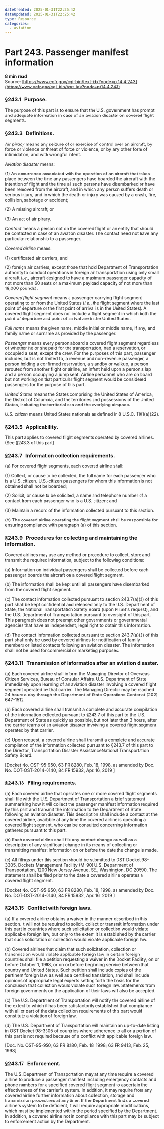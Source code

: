 ```yaml
---
dateCreated: 2025-01-31T22:25:42
dateUpdated: 2025-01-31T22:25:42
type: Resource
categories:
  - aviation
---
```


# Part 243. Passenger manifest information
**8 min read**  
Source: [https://www.ecfr.gov/cgi-bin/text-idx?node=pt14.4.243](https://www.ecfr.gov/cgi-bin/text-idx?node=pt14.4.243)

<div>

### §243.1   Purpose.

The purpose of this part is to ensure that the U.S. government has prompt and adequate information in case of an aviation disaster on covered flight segments.

### §243.3   Definitions.

*Air piracy* means any seizure of or exercise of control over an aircraft, by force or violence or threat of force or violence, or by any other form of intimidation, and with wrongful intent.

*Aviation disaster* means:

\(1\) An occurrence associated with the operation of an aircraft that takes place between the time any passengers have boarded the aircraft with the intention of flight and the time all such persons have disembarked or have been removed from the aircraft, and in which any person suffers death or serious injury, and in which the death or injury was caused by a crash, fire, collision, sabotage or accident;

\(2\) A missing aircraft; or

\(3\) An act of air piracy.

*Contact* means a person not on the covered flight or an entity that should be contacted in case of an aviation disaster. The contact need not have any particular relationship to a passenger.

*Covered airline* means:

\(1\) certificated air carriers, and

\(2\) foreign air carriers, except those that hold Department of Transportation authority to conduct operations in foreign air transportation using only small aircraft (*i.e.*, aircraft designed to have a maximum passenger capacity of not more than 60 seats or a maximum payload capacity of not more than 18,000 pounds).

*Covered flight segment* means a passenger-carrying flight segment operating to or from the United States (*i.e.*, the flight segment where the last point of departure or the first point of arrival is in the United States). A covered flight segment does not include a flight segment in which both the point of departure and point of arrival are in the United States.

*Full name* means the given name, middle initial or middle name, if any, and family name or surname as provided by the passenger.

*Passenger* means every person aboard a covered flight segment regardless of whether he or she paid for the transportation, had a reservation, or occupied a seat, except the crew. For the purposes of this part, passenger includes, but is not limited to, a revenue and non-revenue passenger, a person holding a confirmed reservation, a standby or walkup, a person rerouted from another flight or airline, an infant held upon a person's lap and a person occupying a jump seat. Airline personnel who are on board but not working on that particular flight segment would be considered passengers for the purpose of this part.

*United States* means the States comprising the United States of America, the District of Columbia, and the territories and possessions of the United States, including the territorial sea and the overlying airspace.

*U.S. citizen* means United States nationals as defined in 8 U.S.C. 1101(a)(22).

### §243.5   Applicability.

This part applies to covered flight segments operated by covered airlines. (See §243.3 of this part)

### §243.7   Information collection requirements.

\(a\) For covered flight segments, each covered airline shall:

\(1\) Collect, or cause to be collected, the full name for each passenger who is a U.S. citizen. U.S.-citizen passengers for whom this information is not obtained shall not be boarded;

\(2\) Solicit, or cause to be solicited, a name and telephone number of a contact from each passenger who is a U.S. citizen; and

\(3\) Maintain a record of the information collected pursuant to this section.

\(b\) The covered airline operating the flight segment shall be responsible for ensuring compliance with paragraph (a) of this section.

### §243.9   Procedures for collecting and maintaining the information.

Covered airlines may use any method or procedure to collect, store and transmit the required information, subject to the following conditions:

\(a\) Information on individual passengers shall be collected before each passenger boards the aircraft on a covered flight segment.

\(b\) The information shall be kept until all passengers have disembarked from the covered flight segment.

\(c\) The contact information collected pursuant to section 243.7(a)(2) of this part shall be kept confidential and released only to the U.S. Department of State, the National Transportation Safety Board (upon NTSB's request), and the U.S. Department of Transportation pursuant to oversight of this part. This paragraph does not preempt other governments or governmental agencies that have an independent, legal right to obtain this information.

\(d\) The contact information collected pursuant to section 243.7(a)(2) of this part shall only be used by covered airlines for notification of family members or listed contacts following an aviation disaster. The information shall not be used for commercial or marketing purposes.

### §243.11   Transmission of information after an aviation disaster.

\(a\) Each covered airline shall inform the Managing Director of Overseas Citizen Services, Bureau of Consular Affairs, U.S. Department of State immediately upon learning of an aviation disaster involving a covered flight segment operated by that carrier. The Managing Director may be reached 24 hours a day through the Department of State Operations Center at (202) 647-1512.

\(b\) Each covered airline shall transmit a complete and accurate compilation of the information collected pursuant to §243.7 of this part to the U.S. Department of State as quickly as possible, but not later than 3 hours, after the carrier learns of an aviation disaster involving a covered flight segment operated by that carrier.

\(c\) Upon request, a covered airline shall transmit a complete and accurate compilation of the information collected pursuant to §243.7 of this part to the Director, Transportation Disaster AssistanceNational Transportation Safety Board.

\[Docket No. OST-95-950, 63 FR 8280, Feb. 18, 1998, as amended by Doc. No. DOT-OST-2014-0140, 84 FR 15932, Apr. 16, 2019 \]

### §243.13   Filing requirements.

\(a\) Each covered airline that operates one or more covered flight segments shall file with the U.S. Department of Transportation a brief statement summarizing how it will collect the passenger manifest information required by this part and transmit the information to the Department of State following an aviation disaster. This description shall include a contact at the covered airline, available at any time the covered airline is operating a covered flight segment, who can be consulted concerning information gathered pursuant to this part.

\(b\) Each covered airline shall file any contact change as well as a description of any significant change in its means of collecting or transmitting manifest information on or before the date the change is made.

\(c\) All filings under this section should be submitted to OST Docket 98-3305, Dockets Management Facility (M-90) U.S. Department of Transportation, 1200 New Jersey Avenue, SE., Washington, DC 20590. The statement shall be filed prior to the date a covered airline operates a covered flight segment.

\[Docket No. OST-95-950, 63 FR 8280, Feb. 18, 1998, as amended by Doc. No. DOT-OST-2014-0140, 84 FR 15932, Apr. 16, 2019 \]

### §243.15   Conflict with foreign laws.

\(a\) If a covered airline obtains a waiver in the manner described in this section, it will not be required to solicit, collect or transmit information under this part in countries where such solicitation or collection would violate applicable foreign law, but only to the extent it is established by the carrier that such solicitation or collection would violate applicable foreign law.

\(b\) Covered airlines that claim that such solicitation, collection or transmission would violate applicable foreign law in certain foreign countries shall file a petition requesting a waiver in the Docket Facility, on or before October 1, 1998, or on or before beginning service between that country and United States. Such petition shall include copies of the pertinent foreign law, as well as a certified translation, and shall include opinions of appropriate legal experts setting forth the basis for the conclusion that collection would violate such foreign law. Statements from foreign governments on the application of their laws will also be accepted.

\(c\) The U.S. Department of Transportation will notify the covered airline of the extent to which it has been satisfactorily established that compliance with all or part of the data collection requirements of this part would constitute a violation of foreign law.

\(d\) The U.S. Department of Transportation will maintain an up-to-date listing in OST Docket 98-3305 of countries where adherence to all or a portion of this part is not required because of a conflict with applicable foreign law.

\[Doc. No. OST-95-950, 63 FR 8280, Feb. 18, 1998; 63 FR 9413, Feb. 25, 1998\]

### §243.17   Enforcement.

The U.S. Department of Transportation may at any time require a covered airline to produce a passenger manifest including emergency contacts and phone numbers for a specified covered flight segment to ascertain the effectiveness of the carrier's system. In addition, it may require from any covered airline further information about collection, storage and transmission procedures at any time. If the Department finds a covered airline's system to be deficient, it will require appropriate modifications, which must be implemented within the period specified by the Department. In addition, a covered airline not in compliance with this part may be subject to enforcement action by the Department.

</div>